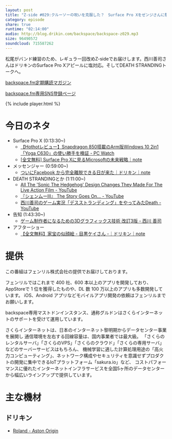 ```yaml
---
layout: post
title: "Z-side #029:クルーソーの呪いを克服した？　Surface Pro Xをゼンジさんに懸命アピール"
category: episode
share: true
runtime: "02:14:00"
audio: http://blog.drikin.com/backspace/backspace-z029.mp3
size: 96490572
soundcloud: 715587262
---
```


松尾がバンド練習のため、レギュラー回改めZ-sideでお届けします。西川善司さんはドリキンのSurface Pro Xアピールに塩対応。そしてDEATH STRANDINGトークへ。

[backspace.fm定期購読マガジン](https://note.mu/drikin/m/m55ec296b7655)

[backspace.fm専用SNS登録ページ](https://mstdn.guru/invite/3WVHpSMr)

{% include player.html %}

# 今日のネタ
* Surface Pro X (0:13:30~)
  * [【Hothotレビュー】Snapdragon 850搭載のArm版Windows 10 2in1「Yoga C630」の使い勝手を検証 - PC Watch](https://pc.watch.impress.co.jp/docs/column/hothot/1183747.html)
  * [[全文無料] Surface Pro Xに見るMicrosoftの未来戦略｜note](https://note.mu/drikin/n/n2c5f46724cad?creator_urlname=drikin)
* メッセンジャー (0:59:00~)
  * [ついにFacebook から完全離脱できる日が来た｜ドリキン｜note](https://note.mu/drikin/n/n09020b043202?creator_urlname=drikin)
* DEATH STRANDINGとか (1:11:00~)
  * [All The 'Sonic The Hedgehog' Design Changes They Made For The Live Action Film - YouTube](https://www.youtube.com/watch?v=3lS5G6bSNxo)
  * [『シェンムーIII』 The Story Goes On… - YouTube](https://www.youtube.com/watch?v=spqtxOAUdvs)
  * [西川善司のゲーム実況「デスストランディング」をやってみたDeath - YouTube](https://www.youtube.com/watch?v=9hL4k-7q57M)
* 告知 (1:43:30~)
  * [ゲーム制作者になるための3Dグラフィックス技術 改訂3版 - 西川 善司](https://www.amazon.co.jp/o/ASIN/4295007862/zenjinishikaw-22)
* アフターショー
  * [【全文無料】家宝の似顔絵 - 目黒ケイさん -｜ドリキン｜note](https://note.mu/drikin/n/nf93d98ed8b43)

# 提供

この番組はフェンリル株式会社の提供でお届けしております。

フェンリルではこれまで 400 社、600 本以上のアプリを開発しており、AppStoreで 1 位を獲得したものや、DL 数 100 万以上のアプリも多数開発しています。
iOS、Android アプリなどモバイルアプリ開発の依頼はフェンリルまでお願いします。

backspace専用マストドンインスタンス、通称グルドンはさくらインターネットのサポートを受けて運用しています。

さくらインターネットは、日本のインターネット黎明期からデータセンター事業を展開し
通信環境を左右する回線容量は、国内事業者では最大級。
「さくらのレンタルサーバ」「さくらのVPS」「さくらのクラウド」「さくらの専用サーバ」などのサーバーサービスはもちろん、
機械学習に適した計算処理用途の「高火力コンピューティング」、ネットワーク構成やセキュリティを意識せずプロダクトの開発に集中できるIoTプラットフォーム「sakura.io」など、
コストパフォーマンスに優れたインターネットインフラサービスを全国5ヶ所のデータセンターから幅広いラインアップで提供しています。

# 主な機材

## ドリキン
* [Roland - Aston Origin](http://amzn.asia/1OwAZ0w)

